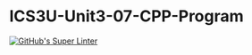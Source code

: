 # ICS3U-Unit3-07-CPP-Program

[![GitHub's Super Linter](https://github.com/Igor-Zhelezniak-1/ICS3U-Unit3-07-CPP-Program/workflows/GitHub's%20Super%20Linter/badge.svg)](https://github.com/Igor-Zhelezniak-1/ICS3U-Unit3-07-CPP-Program/actions)
